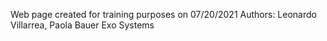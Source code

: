 Web page created for training purposes on 07/20/2021 
Authors: Leonardo Villarrea, Paola Bauer
Exo Systems
